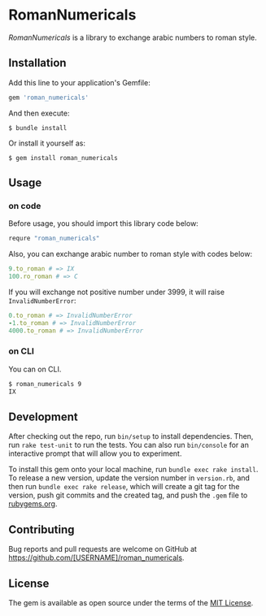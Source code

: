 # RomanNumericals

*RomanNumericals* is a library to exchange arabic numbers to roman style.

## Installation

Add this line to your application's Gemfile:

```ruby
gem 'roman_numericals'
```

And then execute:

    $ bundle install

Or install it yourself as:

    $ gem install roman_numericals

## Usage
### on code
Before usage, you should import this library code below:
```ruby
requre "roman_numericals"
```

Also, you can exchange arabic number to roman style with codes below:
```ruby
9.to_roman # => IX
100.ro_roman # => C
```

If you will exchange not positive number under 3999, it will raise `InvalidNumberError`:
```ruby
0.to_roman # => InvalidNumberError
-1.to_roman # => InvalidNumberError
4000.to_roman # => InvalidNumberError
```

### on CLI
You can on CLI.
```bash
$ roman_numericals 9
IX
```

## Development

After checking out the repo, run `bin/setup` to install dependencies. Then, run `rake test-unit` to run the tests. You can also run `bin/console` for an interactive prompt that will allow you to experiment.

To install this gem onto your local machine, run `bundle exec rake install`. To release a new version, update the version number in `version.rb`, and then run `bundle exec rake release`, which will create a git tag for the version, push git commits and the created tag, and push the `.gem` file to [rubygems.org](https://rubygems.org).

## Contributing

Bug reports and pull requests are welcome on GitHub at https://github.com/[USERNAME]/roman_numericals.

## License

The gem is available as open source under the terms of the [MIT License](https://opensource.org/licenses/MIT).
